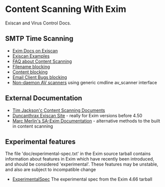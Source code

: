 
Content Scanning With Exim
==========================

Exiscan and Virus Control Docs.

SMTP Time Scanning
------------------
-   [Exim Docs on
    Exiscan](http://www.exim.org/exim-html-4.63/doc/html/spec_html/ch40.html)
-   [Exiscan Examples](ExiscanExamples)
-   [FAQ about Content Scanning](ContentScanningFrequentQuestions)
-   [Filename blocking](ExiscanFilenameBlocking)
-   [Content blocking](ExiscanContentBlocking)
-   [Email Client Bugs blocking](ExiscanBugBlocking)
-   [Non-daemon AV scanners](ExiscanGenericAVScanner) using generic
    cmdline av\_scanner interface

External Documentation
----------------------
-   [Tim Jackson'c Content Scanning
    Documents](http://www.timj.co.uk/linux/exim.php)
-   [Duncanthrax Exiscan Site](http://duncanthrax.net/exiscan-acl/) -
    really for Exim versions before 4.50
-   [Marc Merlin's SA-Exim
    Documentation](http://marc.merlins.org/linux/exim/sa.html) -
    alternative methods to the built in content scanning

Experimental features
---------------------

The file 'doc/experimental-spec.txt' in the Exim source tarball contains
information about features in Exim which have recently been introduced,
and should be considered 'experimental'. These features may be unstable,
and also are subject to incompatible change
-   [ExperimentalSpec](ExperimentalSpec) The experimental spec from
    the Exim 4.66 tarball
